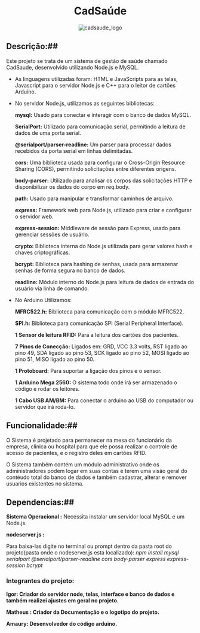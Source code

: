 <h1 style="text-align: center;">CadSaúde</h1>
<div style="text-align: center;">
  <img src="https://github.com/MisterIgorGarcia/cadsaude-acelera/assets/131496741/0985160d-8f85-4dd7-93cb-4a4e24f63fd4" alt="cadsaude_logo">
</div>

## Descrição:##
Este projeto se trata de um sistema de gestão de saúde chamado CadSaude, desenvolvido utilizando Node.js e MySQL.

- As linguagens utilizadas foram: HTML e JavaScripts para as telas, Javascript para o servidor Node.js e C++ para o leitor de cartões Arduíno.
  
- No servidor Node.js, utilizamos as seguintes bibliotecas:
  
  **mysql:** Usado para conectar e interagir com o banco de dados MySQL.

  **SerialPort:** Utilizado para comunicação serial, permitindo a leitura de dados de uma porta serial.

  **@serialport/parser-readline:** Um parser para processar dados recebidos da porta serial em linhas delimitadas.

  **cors:** Uma biblioteca usada para configurar o Cross-Origin Resource Sharing (CORS), permitindo solicitações entre diferentes origens.

  **body-parser:** Utilizado para analisar os corpos das solicitações HTTP e disponibilizar os dados do corpo em req.body.

  **path:** Usado para manipular e transformar caminhos de arquivo.

  **express:** Framework web para Node.js, utilizado para criar e configurar o servidor web.

  **express-session:** Middleware de sessão para Express, usado para gerenciar sessões de usuário.

  **crypto:** Biblioteca interna do Node.js utilizada para gerar valores hash e chaves criptográficas.

  **bcrypt:** Biblioteca para hashing de senhas, usada para armazenar senhas de forma segura no banco de dados.

  **readline:** Módulo interno do Node.js para leitura de dados de entrada do usuário via linha de comando.

- No Arduino Utilizamos:
  
  **MFRC522.h:** Biblioteca para comunicação com o módulo MFRC522.

  **SPI.h:** Biblioteca para comunicação SPI (Serial Peripheral Interface).

  **1 Sensor de leitura RFID:** Para a leitura dos cartões dos pacientes.

  **7 Pinos de Conecção:** Ligados em: GRD, VCC 3.3 volts, RST ligado ao pino 49, SDA ligado ao pino 53, SCK ligado ao pino 52, MOSI ligado ao pino 51, MISO ligado ao pino 50.

  **1 Protoboard:** Para suportar a ligação dos pinos e o sensor.

  **1 Arduino Mega 2560:** O sistema todo onde irá ser armazenado o código e rodar os leitores.

  **1 Cabo USB AM/BM:** Para conectar o arduino ao USB do computador ou servidor que irá roda-lo.

## Funcionalidade:##

O Sistema é projetado para permanecer na mesa do funcionário da empresa, clinica ou hospital para que ele possa realizar o controle de acesso de pacientes, e o registro deles em cartões RFID.

O Sistema também contém um módulo administrativo onde os administradores podem logar em suas contas e terem uma visão geral do contéudo total do banco de dados e também cadastrar, alterar e remover usuarios existentes no sistema.

## Dependencias:##

**Sistema Operacional :** Necessita instalar um servidor local MySQL e um Node.js.

**nodeserver.js :**

Para baixa-las digite no terminal ou prompt dentro da pasta root do projeto(pasta onde o nodeserver.js esta localizado):
*npm install mysql serialport @serialport/parser-readline cors body-parser express express-session bcrypt*

### Integrantes do projeto: ### 

**Igor: Criador do servidor node, telas, interface e banco de dados e também realizei ajustes em geral no projeto.**

**Matheus : Criador da Documentação e o logotipo do projeto.**

**Amaury: Desenvolvedor do código arduino.**
